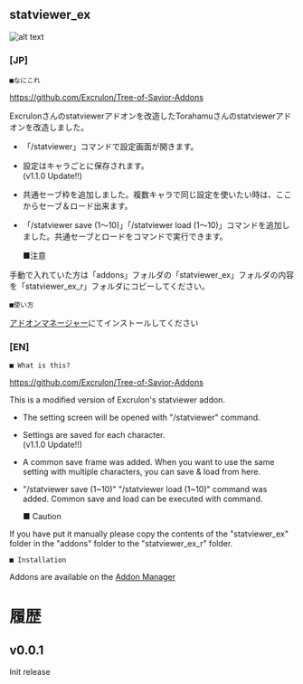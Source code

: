 statviewer_ex
--
![alt text](https://i.imgur.com/ybXYd88.png "JP Screenshot")  

### [JP]

	■なにこれ

https://github.com/Excrulon/Tree-of-Savior-Addons

Excrulonさんのstatviewerアドオンを改造したTorahamuさんのstatviewerアドオンを改造しました。   
* 「/statviewer」コマンドで設定画面が開きます。  
* 設定はキャラごとに保存されます。  
(v1.1.0 Update!!)  
* 共通セーブ枠を追加しました。複数キャラで同じ設定を使いたい時は、ここからセーブ＆ロード出来ます。  
* 「/statviewer save (1～10)」「/statviewer load (1～10)」コマンドを追加しました。共通セーブとロードをコマンドで実行できます。  

	■注意

手動で入れていた方は「addons」フォルダの「statviewer_ex」フォルダの内容を「statviewer_ex_r」フォルダにコピーしてください。  


	■使い方

[アドオンマネージャー](https://github.com/JTosAddon/Tree-of-Savior-Addon-Manager/releases)にてインストールしてください


### [EN]

	■ What is this?

https://github.com/Excrulon/Tree-of-Savior-Addons

This is a modified version of Excrulon's statviewer addon.  
* The setting screen will be opened with "/statviewer" command.  
* Settings are saved for each character.  
(v1.1.0 Update!!)  
* A common save frame was added. When you want to use the same setting with multiple characters, you can save & load from here.  
* "/statviewer save (1~10)" "/statviewer load (1~10)" command was added. Common save and load can be executed with command.  

	■ Caution

If you have put it manually please copy the contents of the "statviewer_ex" folder in the "addons" folder to the "statviewer_ex_r" folder.  

	■ Installation

Addons are available on the [Addon Manager](https://github.com/JTosAddon/Tree-of-Savior-Addon-Manager/releases)


# 履歴

## v0.0.1
Init release